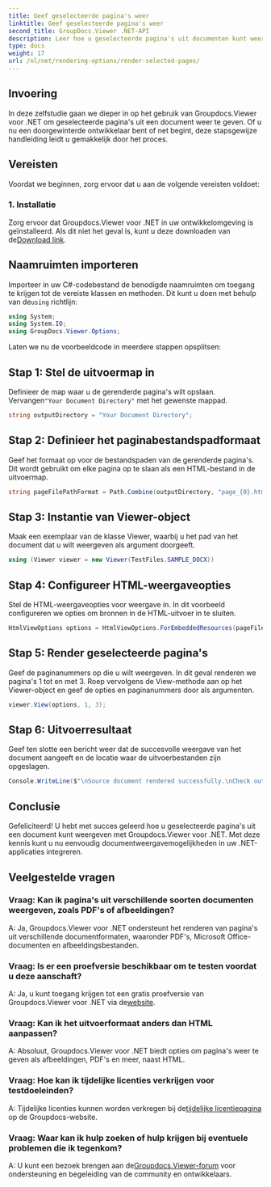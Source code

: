 ```yaml
---
title: Geef geselecteerde pagina's weer
linktitle: Geef geselecteerde pagina's weer
second_title: GroupDocs.Viewer .NET-API
description: Leer hoe u geselecteerde pagina's uit documenten kunt weergeven met Groupdocs.Viewer voor .NET. Stapsgewijze zelfstudie met codevoorbeelden inbegrepen.
type: docs
weight: 17
url: /nl/net/rendering-options/render-selected-pages/
---
```

## Invoering

In deze zelfstudie gaan we dieper in op het gebruik van Groupdocs.Viewer voor .NET om geselecteerde pagina's uit een document weer te geven. Of u nu een doorgewinterde ontwikkelaar bent of net begint, deze stapsgewijze handleiding leidt u gemakkelijk door het proces.

## Vereisten

Voordat we beginnen, zorg ervoor dat u aan de volgende vereisten voldoet:

### 1. Installatie

 Zorg ervoor dat Groupdocs.Viewer voor .NET in uw ontwikkelomgeving is geïnstalleerd. Als dit niet het geval is, kunt u deze downloaden van de[Download link](https://releases.groupdocs.com/viewer/net/).

## Naamruimten importeren

Importeer in uw C#-codebestand de benodigde naamruimten om toegang te krijgen tot de vereiste klassen en methoden. Dit kunt u doen met behulp van de`using` richtlijn:

```csharp
using System;
using System.IO;
using GroupDocs.Viewer.Options;
```

Laten we nu de voorbeeldcode in meerdere stappen opsplitsen:

## Stap 1: Stel de uitvoermap in

 Definieer de map waar u de gerenderde pagina's wilt opslaan. Vervangen`"Your Document Directory"` met het gewenste mappad.

```csharp
string outputDirectory = "Your Document Directory";
```

## Stap 2: Definieer het paginabestandspadformaat

Geef het formaat op voor de bestandspaden van de gerenderde pagina's. Dit wordt gebruikt om elke pagina op te slaan als een HTML-bestand in de uitvoermap.

```csharp
string pageFilePathFormat = Path.Combine(outputDirectory, "page_{0}.html");
```

## Stap 3: Instantie van Viewer-object

Maak een exemplaar van de klasse Viewer, waarbij u het pad van het document dat u wilt weergeven als argument doorgeeft.

```csharp
using (Viewer viewer = new Viewer(TestFiles.SAMPLE_DOCX))
```

## Stap 4: Configureer HTML-weergaveopties

Stel de HTML-weergaveopties voor weergave in. In dit voorbeeld configureren we opties om bronnen in de HTML-uitvoer in te sluiten.

```csharp
HtmlViewOptions options = HtmlViewOptions.ForEmbeddedResources(pageFilePathFormat);
```

## Stap 5: Render geselecteerde pagina's

Geef de paginanummers op die u wilt weergeven. In dit geval renderen we pagina's 1 tot en met 3. Roep vervolgens de View-methode aan op het Viewer-object en geef de opties en paginanummers door als argumenten.

```csharp
viewer.View(options, 1, 3);
```

## Stap 6: Uitvoerresultaat

Geef ten slotte een bericht weer dat de succesvolle weergave van het document aangeeft en de locatie waar de uitvoerbestanden zijn opgeslagen.

```csharp
Console.WriteLine($"\nSource document rendered successfully.\nCheck output in {outputDirectory}.");
```

## Conclusie

Gefeliciteerd! U hebt met succes geleerd hoe u geselecteerde pagina's uit een document kunt weergeven met Groupdocs.Viewer voor .NET. Met deze kennis kunt u nu eenvoudig documentweergavemogelijkheden in uw .NET-applicaties integreren.

## Veelgestelde vragen

### Vraag: Kan ik pagina's uit verschillende soorten documenten weergeven, zoals PDF's of afbeeldingen?

A: Ja, Groupdocs.Viewer voor .NET ondersteunt het renderen van pagina's uit verschillende documentformaten, waaronder PDF's, Microsoft Office-documenten en afbeeldingsbestanden.

### Vraag: Is er een proefversie beschikbaar om te testen voordat u deze aanschaft?

 A: Ja, u kunt toegang krijgen tot een gratis proefversie van Groupdocs.Viewer voor .NET via de[website](https://releases.groupdocs.com/).

### Vraag: Kan ik het uitvoerformaat anders dan HTML aanpassen?

A: Absoluut, Groupdocs.Viewer voor .NET biedt opties om pagina's weer te geven als afbeeldingen, PDF's en meer, naast HTML.

### Vraag: Hoe kan ik tijdelijke licenties verkrijgen voor testdoeleinden?

A: Tijdelijke licenties kunnen worden verkregen bij de[tijdelijke licentiepagina](https://purchase.groupdocs.com/temporary-license/) op de Groupdocs-website.

### Vraag: Waar kan ik hulp zoeken of hulp krijgen bij eventuele problemen die ik tegenkom?

 A: U kunt een bezoek brengen aan de[Groupdocs.Viewer-forum](https://forum.groupdocs.com/c/viewer/9) voor ondersteuning en begeleiding van de community en ontwikkelaars.